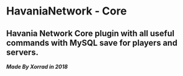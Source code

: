 # HavaniaNetwork - Core
## Havania Network Core plugin with all useful commands with MySQL save for players and servers.
***Made By Xorrad in 2018***
